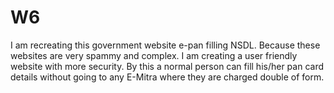 # W6
I am recreating this government website e-pan filling NSDL. Because these websites are very spammy and complex. I am creating a user friendly website with more security.
By this a normal person can fill his/her pan card details without going to any E-Mitra where they are charged double of form.
